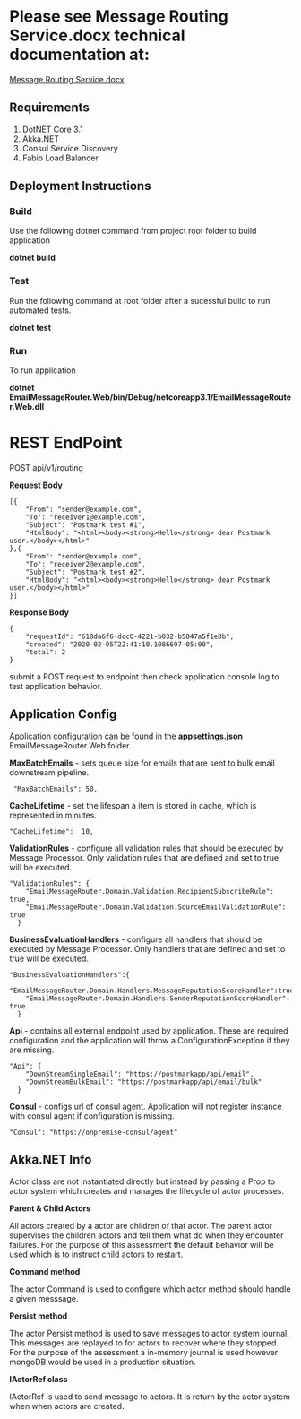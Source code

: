 # Please see Message Routing Service.docx technical documentation at:
 
 [Message Routing Service.docx](https://github.com/mdennis10/Message-Routing-Service/blob/master/Message%20Routing%20Service.docx?raw=true)

## Requirements 
1. DotNET Core 3.1
2. Akka.NET
3. Consul Service Discovery
4. Fabio Load Balancer

## Deployment Instructions
### Build
Use the following dotnet command from project root folder to build application

**dotnet build**

### Test
Run the following command at root folder after a sucessful build to run automated tests.

**dotnet test**

### Run
To run application 

**dotnet EmailMessageRouter.Web/bin/Debug/netcoreapp3.1/EmailMessageRouter.Web.dll**

# REST EndPoint
POST api/v1/routing

**Request Body**
```
[{
	"From": "sender@example.com", 
	"To": "receiver1@example.com", 
	"Subject": "Postmark test #1", 
	"HtmlBody": "<html><body><strong>Hello</strong> dear Postmark user.</body></html>"
},{
	"From": "sender@example.com", 
	"To": "receiver2@example.com", 
	"Subject": "Postmark test #2", 
	"HtmlBody": "<html><body><strong>Hello</strong> dear Postmark user.</body></html>"
}]
```

**Response Body**
```
{
    "requestId": "618da6f6-dcc0-4221-b032-b5047a5f1e8b",
    "created": "2020-02-05T22:41:10.1086697-05:00",
    "total": 2
}
```

submit a POST request to endpoint then check application console log to test application behavior.

## Application Config

Application configuration can be found in the **appsettings.json** EmailMessageRouter.Web folder.

**MaxBatchEmails** - sets queue size for emails that are sent to bulk email downstream pipeline.

```
 "MaxBatchEmails": 50,
 ```

**CacheLifetime** - set the lifespan a item is stored in cache, which is represented in minutes.

```
"CacheLifetime":  10,
```

**ValidationRules** - configure all validation rules that should be executed by Message Processor. Only validation rules that are defined and set to true will be executed.

```
"ValidationRules": {
    "EmailMessageRouter.Domain.Validation.RecipientSubscribeRule": true,
    "EmailMessageRouter.Domain.Validation.SourceEmailValidationRule": true
  }
```

**BusinessEvaluationHandlers** - configure all handlers that should be executed by Message Processor. Only handlers that are defined and set to true will be executed.

```
"BusinessEvaluationHandlers":{
    "EmailMessageRouter.Domain.Handlers.MessageReputationScoreHandler":true,
    "EmailMessageRouter.Domain.Handlers.SenderReputationScoreHandler": true
  }
```

**Api** - contains all external endpoint used by application. These are required configuration and the application will throw a ConfigurationException if they are missing.
```
"Api": {
    "DownStreamSingleEmail": "https://postmarkapp/api/email",
    "DownStreamBulkEmail": "https://postmarkapp/api/email/bulk"
  }
```
**Consul** - configs url of consul agent. Application will not register instance with consul agent if configuration is missing.

```
"Consul": "https://onpremise-consul/agent"
```  
## Akka.NET Info
Actor class are not instantiated directly but instead by passing a 
Prop to actor system which creates and manages the lifecycle of actor processes.

**Parent & Child Actors**

All actors created by a actor are children of that actor. The parent actor
supervises the children actors and tell them what do when they encounter failures.
For the purpose of this assessment the default behavior will be used which is to
instruct child actors to restart.

**Command method**

The actor Command is used to configure which actor method
should handle a given messsage.

**Persist method**

The actor Persist method is used to save messages to actor system
journal. This messages are replayed to for actors to recover where 
they stopped. For the purpose of the assessment a in-memory journal is
used however mongoDB would be used in a production situation.

**IActorRef class**

IActorRef is used to send message to actors. It is return by the actor system when
when actors are created.




